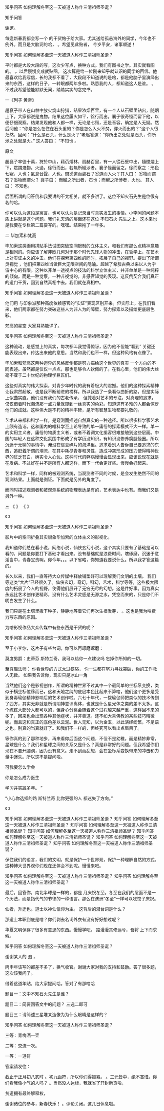  
 知乎问答 如何理解冬至这一天被道人称作三清祖师圣诞？ 
 
 
 
 
 
 知乎问答 
 
 

 

 谢邀。

 

 每逢新春我都会写一个 的干货帖子给大家。尤其送给孤悬海外的同学，今年也不例外。而且是大脑洞的哈， 。希望见此贴者， 今岁平安，诸事顺遂！ 

 

 

 知乎问答 如何理解冬至这一天被道人称作三清祖师圣诞？ 

 

 平时都是大段大段的写，这次少写点，换种方式。我们有图书之学。其实就看图的。 。以后慢慢变成就贴图。 这次算是给一位刚来知乎就认识的同学的回信。他最喜欢给我写信，长的我都不看了，大段段不知道说的是啥，都是他脑子里演绎出来的东西，这样的日子，一转眼都两年多啦。熟悉我的人，都知道这人是谁。 。不过我希望他能默默无闻，踏踏实实的念完书。

 

 一《列子 黄帝》 

 

 趙襄子带人在山林中放火烧山狩猎，结果浓烟百里，有一个人从石壁里钻出，随烟上下。大家都说是鬼物。结果这位履火如平，徐行而出。襄子很奇怪而留下他，以便仔细观察。结果发现他和人都一样，无论是七窍，还是音容，确定是人无疑。然后问他：“你是怎么在住在石头里的？你是怎么入火不焚，穿火而出的？”这个人很茫然，回问：“什么是石头，什么是火？”老赵答道：“你所出之处就是石头，你所涉之处就是火。” 这人答曰： “不知也 。

 

 原文

 趙襄子率徒十萬，狩於中山，藉芿燔林，扇赫百里，有一人從石壁中出，隨煙燼上下，眾謂鬼物。火過，徐行而出，若無所經涉者。襄子怪而留之，徐而察之：形色七竅，人也；氣息音聲，人也。問奚道而處石？奚道而入火？其人曰： 奚物而謂石？奚物而謂火？ 襄子曰： 而嚮之所出者，石也；而嚮之所涉者，火也。 其人曰： 不知也。 

 后面所谓的问答倒和我要讲的不太相关，就不多讲了。这位不知火石先生是位很有名的哈。 

 

 你可以认为这段是寓言，也可以认为是记录当时真实发生的事情。小李问的问题本质上讲就是这个问题。我们礼天清的层面还在这位 不知石火 先生之上。这本来也是我要在专栏第二篇要写的。嘿嘿。结果拖了一年多。

 

 

 

 二 毕加索和梵高 

 

 毕加索这类画用拼贴手法试图突破空间限制的立体主义，和我们有那么点精神意趣是相同的。你应该了解非欧几何对于那个时代先锋人物的冲击，在哲学上，在艺术上对实证主义的冲击。他们在探索第四维的同时，拓展了自己的视野。提出了所谓灵视觉 ，他们把第四维当做巨大无限空间的隐喻。超越了希腊古典以来以人为宇宙中心的有限。这种以非单一透视点的技法的科学立体主义，并非单单是一种纯粹的倾向。而是一种觉察，一种非视觉的，非感官知觉的表现。这反倒契合我们真正的道门干货，回到自然真相中去。我们就在真相中。

 

 知乎问答 如何理解冬至这一天被道人称作三清祖师圣诞？ 

 他们用 与印象派那种高度依赖感官的“实证”表现区别开来。但实际上，在我们看来，他们两家都在努力突破这些人为非人为的障壁，努力探索以及描绘更底层色彩。

 

 梵高的星空 大家耳熟能详了。

 知乎问答 如何理解冬至这一天被道人称作三清祖师圣诞？ 

 这种流动，是感觉上的真实，每次都叫我觉得惊讶，因为他不但能“看到” 关键还能表现出来，传达出来他的意思。当然和我们也不一样，但这种风格有点像了。

 

 毕加索和梵高这两种迥异的风格反倒都是努力描绘这个世界的真实 一个方向的不同表述。虽然都是仅仅一点点，那也足够令人钦佩的了。在我心里，他们的伟大丝毫不亚于二十世纪的物理学巨匠们。

 

 这些对真实的伟大探索，对青少年时代的我有着极大的震撼。他们的这种探索精神让我肃然起敬，也是我不断前进的榜样。所以我选了一条看似曲折的路，但是实际上似曲实直。他们没有我们的古老传承， 但凭着对艺术的专注，对真理的追求，仅仅借着时代潮流那一点力量就窥到一丝真实的色彩。知道这有多难的人都会惊讶他们的成就。这种伟大是不朽的精神丰碑，是所有智慧生物都要礼敬的。

 

 艺术从来都和科学一样，是窥测而描述自然真实的一种途径。所以很多科学家艺术上颇有造诣。这和国内的唯科学至上论导致的单一庸俗的探索模式不大一样。单一的实用主义者，庸俗的物质主义者，或者不着调文化掮客很难接触到这些层面。中国的年轻人在这种文化氛围中形成了有学历没知识，有知识没修养瘸腿怪圈。所以沉迷于无聊的事情中，淹没在信息碎片的海洋里。追求着别人告诉自己要追求的东西，追赶着所谓的潮流，在其中耗尽青春和灵性，造成冲突形成的压力使得精神世界的贫乏苍白，确实令人心忧。这种时代的弊病慢慢会显现出来，应该说现在就是在发病。不过好在并不是所有人都这样，而下一代会更好些。慢慢会好起来。 

 

 艺术和科学一样，同样的被观测系统，当观测者不同的时候，是会发生绝然不同的观测结果。上面就是例证。下面就是另外的角度了。

 

 而同时描述观测者和被观测系统的物理表达是有的，艺术表达中也有。而我们又是另外一种。 

 

 三 《 》 《 》 

 

 《 》

 知乎问答 如何理解冬至这一天被道人称作三清祖师圣诞？ 

 影片中的空间折叠其实很象毕加索的立体主义的影视化。

 

 我知道你们总在看小说，网络小说，仙侠玄幻小说，这个其实只要有了基础是可以看的，问题是你要打下基础才看出来。没有基础就是浪费时间。瞎琢磨，沉迷于意淫当中，青春宝贵啊。你今年。。。以下省略，你知道我要说什么。所以我才答这篇的。 

 

 长久以来，我们一直等待大众传媒中释放铺垫好可以理解我们文明的土壤。 我们等这类“大片”已经很久了。仙侠玄幻，奇幻，科幻，艺术，科学等等，这些极大限度的拓展了今人的视野，使得他们展开了无穷无尽的幻想。这是件好事。因为真实永远比艺术创作更精彩，没有什么艺术灵感是无源之水，凭空而来的，只是你们不明白发生了什么。

 

 我们只是在土壤里撒下种子，静静地等着它们再次生根发芽， 。这也是我为啥费力写东西的原因。

 

 为啥影视作品大众传媒中有些东西是干货的呢？ 

 知乎问答 如何理解冬至这一天被道人称作三清祖师圣诞？ 

 至于小李你，这片子有些台词，你可以再琢磨琢磨：

 

 

 莫度男爵：史蒂芬 斯特兰奇，我可以给你一点建议吗 忘掉你所知的一切。

 

 

 至尊魔法师： 你看世界的方式太过狭隘， 你一生都在努力寻找突破，你的工作救人无数。 如果我告诉你，现实只是冰山一角 

 

 当然他们这个是影视创作，所谓的精神世界不过其中一个最简单的坐标系变换，类似于横坐标位移而已，这和天地之纯的底层本色比起来不算啥，他们这个更多是受到身毒瑜伽精神影响后的艺术创作啦。六七十年代，一拨瑜伽师把类似的技术传到了西方，其实无非就是所谓阴神意识离体，也就是什么星光体之类的差不太多。这个练练大部分人都可以的，但身心分离会随着这个过程越来越严重，这样回不来的多了，回来也会出现各种其他症状，并非善道。还不如大乘佛教的某些技巧精微呢。而且这和真正的底色差以云泥。世人无知，以为金玉，以此演绎纷繁，不足语之也。别真的当真就好了。和我们不一样的，但终究可以看出点眉目了。 

 

 等你真的到了那种地步，再来看你后面这个问题，不但不是幼稚，而是精妙非常，星球是什么？我们和星球之间的关系又是什么？真是非常好的问题。但我希望你们现在不要开脑洞，因为没有意义。走不到而乱想，会在坐标系变换带来的冲击和力量中迷失。所以这不是提问啦。 

 

 可我要怎么学会 

 

 你是怎么成为医生 

 

 学习并实践多年。 ” 

 

 “小心你选择的路 斯特兰奇 比你更强的人 都迷失了方向。” 

 

 《 》

 知乎问答 如何理解冬至这一天被道人称作三清祖师圣诞？ 知乎问答 如何理解冬至这一天被道人称作三清祖师圣诞？ 知乎问答 如何理解冬至这一天被道人称作三清祖师圣诞？ 知乎问答 如何理解冬至这一天被道人称作三清祖师圣诞？ 知乎问答 如何理解冬至这一天被道人称作三清祖师圣诞？ 知乎问答 如何理解冬至这一天被道人称作三清祖师圣诞？ 知乎问答 如何理解冬至这一天被道人称作三清祖师圣诞？ 

 

 保住我们的语言，我们的文明，就是保护一个世界观，保护一种理解自然的方式。这种博大世界观你们现在还体会不到呢。慢慢来吧。 

 

 知乎问答 如何理解冬至这一天被道人称作三清祖师圣诞？ 知乎问答 如何理解冬至这一天被道人称作三清祖师圣诞？ 

 

 

 最后，回答你，南北半球是一样的，都是 月庆祝冬至。冬至在我们的层面不是一个历法，而是指代气的节律的一种语言。那么在澳洲“冬至”一样可以吃饺子庆祝。

 

 

 

 仙者，升迁也。道士以神仙信仰为主。 这背后的潜台词是什么？

 

 那道士本职到底是啥？你们剥去名词外衣有没有好好想过呢？

 

 华夏文明保存了很多有意思的东西。慢慢学吧。 路漫漫其修远兮，吾将 上下而求索。 

 

 知乎问答 如何理解冬至这一天被道人称作三清祖师圣诞？ 

 

 谢谢某人的 图 ， 

 

 丙申年该写的都差不多了，换气收官。谢谢大家对我的支持和鼓励。答了很多题，这次该我问了。 

 

 借着这道年贴，给大家提问哈。答对了有那啥哈 

 

 题目一：文中不知石火先生是谁？ 

 题目二：简要回答文中的问题？ 三选二即可 

 题目三：请简述三星堆某造像为为什么眼睛是这样的？ 

 知乎问答 如何理解冬至这一天被道人称作三清祖师圣诞？ 

 

 

 三等：青梅酒一壶

 二等：交流一次。

 一等：一道符

 

 

 答案请发往： 

 

 截止于正月初八亥时 。初九画符，所以你们得抓紧。 。三元皆中，绝不吝惜。你们看我像小气的人吗？ 。当然没人达标，我就省了开封新货啦， 

 

 贫道拥有最终解释权， 

 

 谢谢诸位的参与，新春快乐！ 。评论关闭。这几日休息啦。 